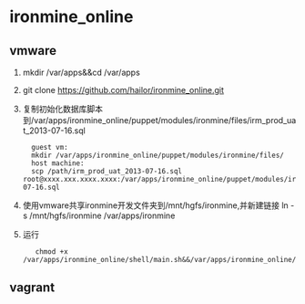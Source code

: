 ironmine_online
===============


## vmware

1. mkdir /var/apps&&cd /var/apps
2. git clone https://github.com/hailor/ironmine_online.git
3. 复制初始化数据库脚本到/var/apps/ironmine_online/puppet/modules/ironmine/files/irm_prod_uat_2013-07-16.sql
         
         guest vm:
         mkdir /var/apps/ironmine_online/puppet/modules/ironmine/files/
         host machine:
         scp /path/irm_prod_uat_2013-07-16.sql root@xxxx.xxx.xxxx.xxxx:/var/apps/ironmine_online/puppet/modules/ironmine/files/irm_prod_uat_2013-07-16.sql
4. 使用vmware共享ironmine开发文件夹到/mnt/hgfs/ironmine,并新建链接 ln -s /mnt/hgfs/ironmine /var/apps/ironmine
5. 运行 

          chmod +x /var/apps/ironmine_online/shell/main.sh&&/var/apps/ironmine_online/shell/main.sh

## vagrant
